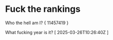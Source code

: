 # Fuck the rankings

Who the hell am I?
{ 11457419 }

What fucking year is it?
[ 2025-03-26T10:26:40Z ]
